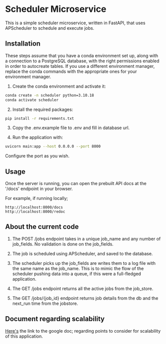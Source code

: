 # Scheduler Microservice

This is a simple scheduler microservice, written in FastAPI, that uses APScheduler to schedule and execute jobs.


## Installation

These steps assume that you have a conda environment set up, along with a connection to a PostgreSQL database, with the right permissions enabled in order to autocreate tables.
If you use a different environment manager, replace the conda commands with the appropriate ones for your environment manager.

1. Create the conda environment and activate it:

```bash
conda create -n scheduler python=3.10.18
conda activate scheduler
```

2. Install the required packages:

```bash
pip install -r requirements.txt
```

3. Copy the .env.example file to .env and fill in database url.

4. Run the application with:

```bash
uvicorn main:app --host 0.0.0.0 --port 8000
```
Configure the port as you wish.

## Usage

Once the server is running, you can open the prebuilt API docs at the '/docs' endpoint in your browser.

For example, if running locally;
```
http://localhost:8000/docs
http://localhost:8000/redoc
```

## About the current code

1. The POST /jobs endpoint takes in a unique job_name and any number of job_fields. No validation is done on the job_fields.

2. The job is scheduled using APScheduler, and saved to the database. 

3. The scheduler picks up the job_fields are writes them to a log file with the same name as the job_name. This is to mimic the flow of the scheduler pushing data into a queue, if this were a full-fledged application.

4. The GET /jobs endpoint returns all the active jobs from the job_store.

5. The GET /jobs/{job_id} endpoint returns job details from the db and the next_run time from the jobstore.


## Document regarding scalability 

[Here's](https://docs.google.com/document/d/12cmXFbDGEcnQZcEt-r-GgceOR4M5bQgs3oZRzj-dzEs/edit?usp=sharing) the link to the google doc; regarding points to consider for scalability of this application.

